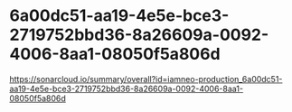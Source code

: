 # 6a00dc51-aa19-4e5e-bce3-2719752bbd36-8a26609a-0092-4006-8aa1-08050f5a806d
https://sonarcloud.io/summary/overall?id=iamneo-production_6a00dc51-aa19-4e5e-bce3-2719752bbd36-8a26609a-0092-4006-8aa1-08050f5a806d

